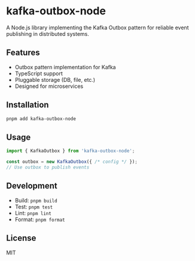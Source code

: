 # kafka-outbox-node

A Node.js library implementing the Kafka Outbox pattern for reliable event publishing in distributed systems.

## Features
- Outbox pattern implementation for Kafka
- TypeScript support
- Pluggable storage (DB, file, etc.)
- Designed for microservices

## Installation

```sh
pnpm add kafka-outbox-node
```

## Usage

```ts
import { KafkaOutbox } from 'kafka-outbox-node';

const outbox = new KafkaOutbox({ /* config */ });
// Use outbox to publish events
```

## Development

- Build: `pnpm build`
- Test: `pnpm test`
- Lint: `pnpm lint`
- Format: `pnpm format`

## License
MIT
